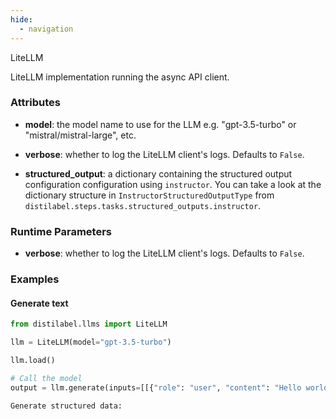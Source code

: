 ```yaml
---
hide:
  - navigation
---
```

LiteLLM


LiteLLM implementation running the async API client.







### Attributes

- **model**: the model name to use for the LLM e.g. "gpt-3.5-turbo" or "mistral/mistral-large",  etc.

- **verbose**: whether to log the LiteLLM client's logs. Defaults to `False`.

- **structured_output**: a dictionary containing the structured output configuration configuration  using `instructor`. You can take a look at the dictionary structure in  `InstructorStructuredOutputType` from `distilabel.steps.tasks.structured_outputs.instructor`.





### Runtime Parameters

- **verbose**: whether to log the LiteLLM client's logs. Defaults to `False`.




### Examples


#### Generate text
```python
from distilabel.llms import LiteLLM

llm = LiteLLM(model="gpt-3.5-turbo")

llm.load()

# Call the model
output = llm.generate(inputs=[[{"role": "user", "content": "Hello world!"}]])

Generate structured data:
```



